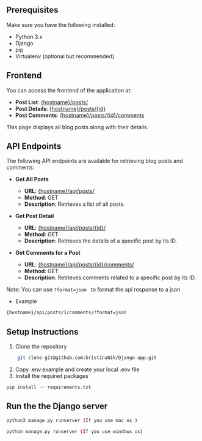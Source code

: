 ## Prerequisites

Make sure you have the following installed:

- Python 3.x
- Django
- pip
- Virtualenv (optional but recommended)

## Frontend

You can access the frontend of the application at:

- **Post List**: [{hostname}/posts/]({hostname}/posts/)
- **Post Details**: [{hostname}/posts/{id}]({hostname}/posts/{id})
- **Post Comments**: [{hostname}/posts/{id}/comments]({hostname}/posts/{id}/comments)

This page displays all blog posts along with their details.

## API Endpoints

The following API endpoints are available for retrieving blog posts and comments:

- **Get All Posts**
  - **URL**: [{hostname}/api/posts/](/api/posts/)
  - **Method**: GET
  - **Description**: Retrieves a list of all posts.

- **Get Post Detail**
  - **URL**: [{hostname}/api/posts/{id}/]({hostname}/api/posts/{id}/)
  - **Method**: GET
  - **Description**: Retrieves the details of a specific post by its ID.

- **Get Comments for a Post**
  - **URL**: [{hostname}/api/posts/{id}/comments/]({hostname}/api/posts/{id}/comments/)
  - **Method**: GET
  - **Description**: Retrieves comments related to a specific post by its ID.

Note:
You can use `?format=json ` to format the api response to a json
- Example
```bash
{hostname}/api/posts/1/comments/?format=json
```

## Setup Instructions

1. Clone the repository
```bash
    git clone git@github.com:kristinaNik/Django-app.git
```
2. Copy .env.example and create your local .env file
3. Install the required packages
```bash
pip install -r requirements.txt
```

## Run the the Django server
```bash
python3 manage.py runserver (If you use mac os )
```
```bash
python manage.py runserver (If you use windows os)
```
